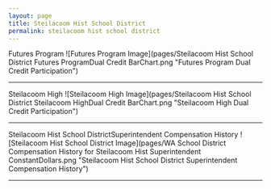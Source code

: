 ```yaml
---
layout: page
title: Steilacoom Hist School District
permalink: steilacoom hist school district
---
```



Futures Program
![Futures Program Image](pages/Steilacoom Hist School District Futures ProgramDual Credit BarChart.png "Futures Program Dual Credit Participation")

___

Steilacoom High
![Steilacoom High Image](pages/Steilacoom Hist School District Steilacoom HighDual Credit BarChart.png "Steilacoom High Dual Credit Participation")

___

Steilacoom Hist School DistrictSuperintendent Compensation History
![Steilacoom Hist School District Image](pages/WA School District Compensation History for Steilacoom Hist Superintendent ConstantDollars.png "Steilacoom Hist School District Superintendent Compensation History")

___

